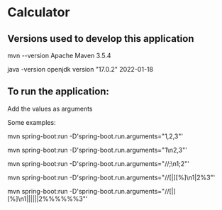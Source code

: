 # Calculator

## Versions used to develop this application

mvn --version
Apache Maven 3.5.4

java -version
openjdk version "17.0.2" 2022-01-18

## To run the application:
Add the values as arguments

Some examples:

mvn spring-boot:run -D'spring-boot.run.arguments="1,2,3"'

mvn spring-boot:run -D'spring-boot.run.arguments="1\n2,3"'

mvn spring-boot:run -D'spring-boot.run.arguments="//;\n1;2"'

mvn spring-boot:run -D'spring-boot.run.arguments="//[|][%]\n1|2%3"'

mvn spring-boot:run -D'spring-boot.run.arguments="//[|][%]\n1||||||2%%%%%%3"'
